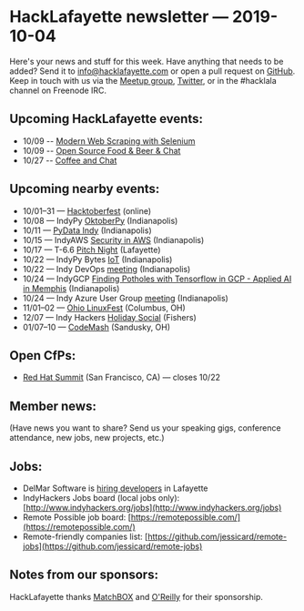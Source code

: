 # HackLafayette newsletter — 2019-10-04

Here's your news and stuff for this week. Have anything that needs to be added? Send it to info@hacklafayette.com or open a pull request on [GitHub](https://github.com/hacklafayette/newsletter). Keep in touch with us via the [Meetup group](https://www.meetup.com/hacklafayette/), [Twitter](https://twitter.com/hacklafayette), or in the #hacklala channel on Freenode IRC.

## Upcoming HackLafayette events:
* 10/09 -- [Modern Web Scraping with Selenium](https://www.meetup.com/hacklafayette/events/vkwlfpyznbmb/) 
* 10/09 -- [Open Source Food & Beer & Chat](https://www.meetup.com/hacklafayette/events/rzscgqyznbmb/) 
* 10/27 -- [Coffee and Chat](https://www.meetup.com/hacklafayette/events/bmghxqyznbkc/) 


## Upcoming nearby events:
* 10/01–31 — [Hacktoberfest](https://hacktoberfest.digitalocean.com) (online)
* 10/08 — IndyPy [OktoberPy](https://www.meetup.com/indypy/events/bxqbmqyznblb/) (Indianapolis)
* 10/11 — [PyData Indy](https://2019.indypy.org/pydata/) (Indianapolis)
* 10/15 — IndyAWS [Security in AWS](https://www.meetup.com/IndyAWS/events/dqzpsqyznbtb/) (Indianapolis)
* 10/17 — T-6.6 [Pitch Night](https://www.meetup.com/tminus/events/257719825/) (Lafayette)
* 10/22 — IndyPy Bytes [IoT](https://www.meetup.com/indypy/events/lbdfpqyznbdc/) (Indianapolis)
* 10/22 — Indy DevOps [meeting](https://www.meetup.com/IndyDevOps/events/gmmtgryznbdc/) (Indianapolis)
* 10/24 — IndyGCP [Finding Potholes with Tensorflow in GCP - Applied AI in Memphis](https://www.meetup.com/IndyGCP/events/264954200/) (Indianapolis)
* 10/24 — Indy Azure User Group [meeting](https://www.meetup.com/Indy-Azure-User-Group/events/xkhznpyznbgc/) (Indianapolis)
* 11/01–02 — [Ohio LinuxFest](https://ohiolinux.org/) (Columbus, OH)
* 12/07 — Indy Hackers [Holiday Social](https://www.eventbrite.com/e/indy-hackers-holiday-social-2019-the-9th-tickets-71679827293) (Fishers)
* 01/07–10 — [CodeMash](https://www.codemash.org/) (Sandusky, OH)

## Open CfPs:
* [Red Hat Summit](https://www.redhat.com/en/summit/speakers/submit-a-session) (San Francisco, CA) — closes 10/22

## Member news:

(Have news you want to share? Send us your speaking gigs, conference attendance, new jobs, new projects, etc.)

## Jobs:

- DelMar Software is [hiring developers](https://delmarsd.com/#!/join-us) in Lafayette
- IndyHackers Jobs board (local jobs only): [http://www.indyhackers.org/jobs](http://www.indyhackers.org/jobs)
- Remote Possible job board: [https://remotepossible.com/](https://remotepossible.com/)
- Remote-friendly companies list: [https://github.com/jessicard/remote-jobs](https://github.com/jessicard/remote-jobs)

## Notes from our sponsors:

HackLafayette thanks [MatchBOX](http://matchboxstudio.org/) and [O'Reilly](http://www.oreilly.com/) for their sponsorship.
